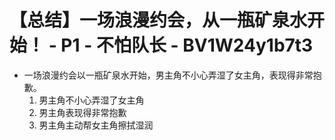 # 【总结】一场浪漫约会，从一瓶矿泉水开始！ - P1 - 不怕队长 - BV1W24y1b7t3

-   一场浪漫约会以一瓶矿泉水开始，男主角不小心弄湿了女主角，表现得非常抱歉。
    1.  男主角不小心弄湿了女主角
    2.  男主角表现得非常抱歉
    3.  男主角主动帮女主角擦拭湿润